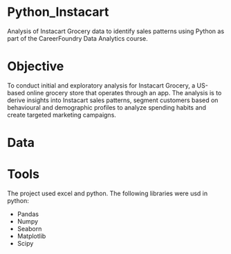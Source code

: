# Python_Instacart
Analysis of Instacart Grocery data to identify sales patterns using Python as part of the CareerFoundry Data Analytics course.

# Objective
To conduct initial and exploratory analysis for Instacart Grocery, a US-based online grocery store that operates through an app. The analysis is to derive insights into Instacart sales patterns, segment customers based on behavioural and demographic profiles to analyze spending habits and create targeted marketing campaigns.

# Data


# Tools
The project used excel and python. The following libraries were usd in python: 
* Pandas 
* Numpy 
* Seaborn
* Matplotlib
* Scipy
